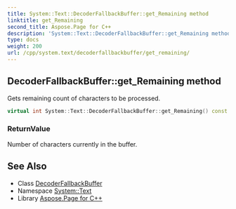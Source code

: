 ```yaml
---
title: System::Text::DecoderFallbackBuffer::get_Remaining method
linktitle: get_Remaining
second_title: Aspose.Page for C++
description: 'System::Text::DecoderFallbackBuffer::get_Remaining method. Gets remaining count of characters to be processed in C++.'
type: docs
weight: 200
url: /cpp/system.text/decoderfallbackbuffer/get_remaining/
---
```

## DecoderFallbackBuffer::get_Remaining method


Gets remaining count of characters to be processed.

```cpp
virtual int System::Text::DecoderFallbackBuffer::get_Remaining() const =0
```


### ReturnValue

Number of characters currently in the buffer.

## See Also

* Class [DecoderFallbackBuffer](../)
* Namespace [System::Text](../../)
* Library [Aspose.Page for C++](../../../)
